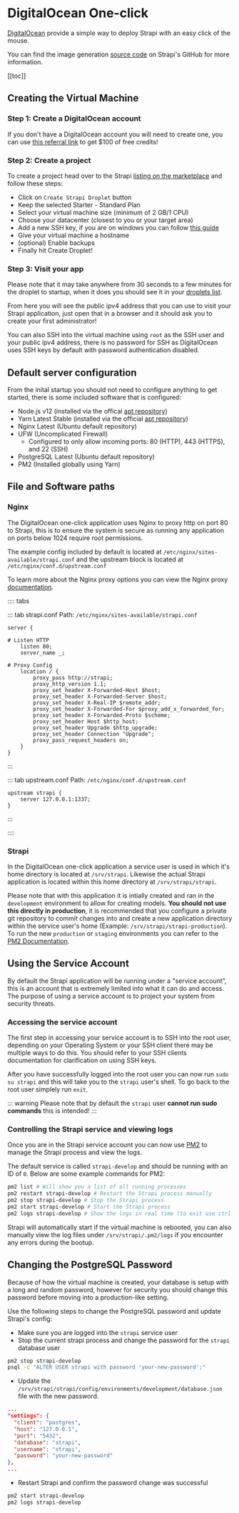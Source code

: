 # DigitalOcean One-click

[DigitalOcean](https://www.digitalocean.com/) provide a simple way to deploy Strapi with an easy click of the mouse.

You can find the image generation [source code](https://github.com/strapi/one-click-deploy/tree/master/digital-ocean) on Strapi's GitHub for more information.

[[toc]]

## Creating the Virtual Machine

### Step 1: Create a DigitalOcean account

If you don't have a DigitalOcean account you will need to create one, you can use [this referral link](https://m.do.co/c/30986c1ff595) to get \$100 of free credits!

### Step 2: Create a project

To create a project head over to the Strapi [listing on the marketplace](https://marketplace.digitalocean.com/apps/strapi) and follow these steps:

- Click on `Create Strapi Droplet` button
- Keep the selected Starter - Standard Plan
- Select your virtual machine size (minimum of 2 GB/1 CPU)
- Choose your datacenter (closest to you or your target area)
- Add a new SSH key, if you are on windows you can follow [this guide](https://www.digitalocean.com/docs/droplets/how-to/add-ssh-keys/create-with-putty/)
- Give your virtual machine a hostname
- (optional) Enable backups
- Finally hit Create Droplet!

### Step 3: Visit your app

Please note that it may take anywhere from 30 seconds to a few minutes for the droplet to startup, when it does you should see it in your [droplets list](https://cloud.digitalocean.com/droplets).

From here you will see the public ipv4 address that you can use to visit your Strapi application, just open that in a browser and it should ask you to create your first administrator!

You can also SSH into the virtual machine using `root` as the SSH user and your public ipv4 address, there is no password for SSH as DigitalOcean uses SSH keys by default with password authentication disabled.

## Default server configuration

From the inital startup you should not need to configure anything to get started, there is some included software that is configured:

- Node.js v12 (installed via the offical [apt repository](https://github.com/nodesource/distributions/blob/master/README.md#installation-instructions))
- Yarn Latest Stable (installed via the official [apt repository](https://classic.yarnpkg.com/en/docs/install/#debian-stable))
- Nginx Latest (Ubuntu default repository)
- UFW (Uncomplicated Firewall)
  - Configured to only allow incoming ports: 80 (HTTP), 443 (HTTPS), and 22 (SSH)
- PostgreSQL Latest (Ubuntu default repository)
- PM2 (Installed globally using Yarn)

## File and Software paths

### Nginx

The DigitalOcean one-click application uses Nginx to proxy http on port 80 to Strapi, this is to ensure the system is secure as running any application on ports below 1024 require root permissions.

The example config included by default is located at `/etc/nginx/sites-available/strapi.conf` and the upstream block is located at `/etc/nginx/conf.d/upstream.conf`

To learn more about the Nginx proxy options you can view the Nginx proxy [documentation](http://nginx.org/en/docs/http/ngx_http_proxy_module.html).

:::: tabs

::: tab strapi.conf
Path: `/etc/nginx/sites-available/strapi.conf`

```
server {

# Listen HTTP
    listen 80;
    server_name _;

# Proxy Config
    location / {
        proxy_pass http://strapi;
        proxy_http_version 1.1;
        proxy_set_header X-Forwarded-Host $host;
        proxy_set_header X-Forwarded-Server $host;
        proxy_set_header X-Real-IP $remote_addr;
        proxy_set_header X-Forwarded-For $proxy_add_x_forwarded_for;
        proxy_set_header X-Forwarded-Proto $scheme;
        proxy_set_header Host $http_host;
        proxy_set_header Upgrade $http_upgrade;
        proxy_set_header Connection "Upgrade";
        proxy_pass_request_headers on;
    }
}
```

:::

::: tab upstream.conf
Path: `/etc/nginx/conf.d/upstream.conf`

```
upstream strapi {
    server 127.0.0.1:1337;
}
```

:::

::::

### Strapi

In the DigitalOcean one-click application a service user is used in which it's home directory is located at `/srv/strapi`. Likewise the actual Strapi application is located within this home directory at `/srv/strapi/strapi`.

Please note that with this application it is intially created and ran in the `development` environment to allow for creating models. **You should not use this directly in production**, it is recommended that you configure a private git repository to commit changes into and create a new application directory within the service user's home (Example: `/srv/strapi/strapi-production`). To run the new `production` or `staging` environments you can refer to the [PM2 Documentation](https://pm2.keymetrics.io/docs/usage/quick-start/#managing-processes).

## Using the Service Account

By default the Strapi application will be running under a "service account", this is an account that is extremely limited into what it can do and access. The purpose of using a service account is to project your system from security threats.

### Accessing the service account

The first step in accessing your service account is to SSH into the root user, depending on your Operating System or your SSH client there may be multiple ways to do this. You should refer to your SSH clients documentation for clarification on using SSH keys.

After you have successfully logged into the root user you can now run `sudo su strapi` and this will take you to the `strapi` user's shell. To go back to the root user simplely run `exit`.

::: warning
Please note that by default the `strapi` user **cannot run sudo commands** this is intended!
:::

### Controlling the Strapi service and viewing logs

Once you are in the Strapi service account you can now use [PM2](https://pm2.keymetrics.io/docs/usage/quick-start/#managing-processes) to manage the Strapi process and view the logs.

The default service is called `strapi-develop` and should be running with an ID of `0`. Below are some example commands for PM2:

```bash
pm2 list # Will show you a list of all running processes
pm2 restart strapi-develop # Restart the Strapi process manually
pm2 stop strapi-develop # Stop the Strapi process
pm2 start strapi-develop # Start the Strapi process
pm2 logs strapi-develop # Show the logs in real time (to exit use ctrl +c)
```

Strapi will automatically start if the virtual machine is rebooted, you can also manually view the log files under `/srv/strapi/.pm2/logs` if you encounter any errors during the bootup.

## Changing the PostgreSQL Password

Because of how the virtual machine is created, your database is setup with a long and random password, however for security you should change this password before moving into a production-like setting.

Use the following steps to change the PostgreSQL password and update Strapi's config:

- Make sure you are logged into the `strapi` service user
- Stop the current strapi process and change the password for the `strapi` database user

```bash
pm2 stop strapi-develop
psql -c "ALTER USER strapi with password 'your-new-password';"
```

- Update the `/srv/strapi/strapi/config/environments/development/database.json` file with the new password.

```json
...
"settings": {
  "client": "postgres",
  "host": "127.0.0.1",
  "port": "5432",
  "database": "strapi",
  "username": "strapi",
  "password": "your-new-password"
},
...
```

- Restart Strapi and confirm the password change was successful

```bash
pm2 start strapi-develop
pm2 logs strapi-develop
```
